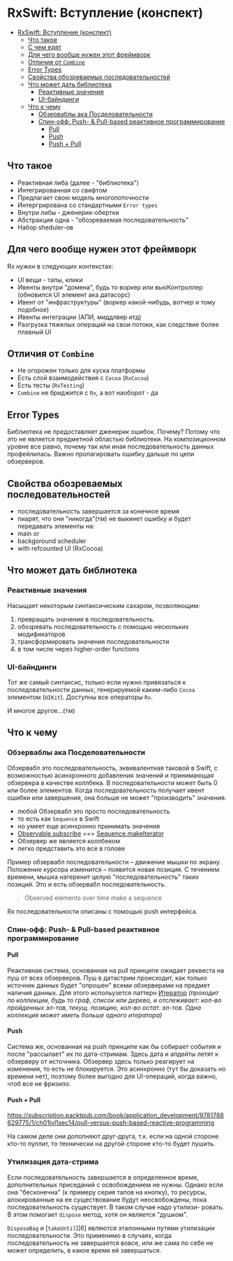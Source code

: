 # RxSwift: Вступление (конспект)

- [RxSwift: Вступление (конспект)](#rxswift-вступление-конспект)
  - [Что такое](#что-такое)
  - [С чем едят](#с-чем-едят)
  - [Для чего вообще нужен этот фреймворк](#для-чего-вообще-нужен-этот-фреймворк)
  - [Отличия от `Combine`](#отличия-от-combine)
  - [Error Types](#error-types)
  - [Свойства обозреваемых последовательностей](#свойства-обозреваемых-последовательностей)
  - [Что может дать библиотека](#что-может-дать-библиотека)
    - [Реактивные значения](#реактивные-значения)
    - [UI-байндинги](#ui-байндинги)
  - [Что к чему](#что-к-чему)
    - [Обзерваблы ака Посделовательности](#обзерваблы-ака-посделовательности)
    - [Спин-офф: Push- & Pull-based реактивное программирование](#спин-офф-push---pull-based-реактивное-программирование)
      - [Pull](#pull)
      - [Push](#push)
      - [Push + Pull](#push--pull)

## Что такое

- Реактивная либа (далее - "библиотека")
- Интегрированная со свифтом
- Предлагает свою модель многопоточности
- Интергрирована со стандартными `Error types`
- Внутри либы - дженерик-обертки
- Абстракция одна - "обозреваемая последовательность"
- Набор sheduler-ов

## Для чего вообще нужен этот фреймворк

Rx *нужен* в следующих контекстах:
- UI вещи - тапы, клики
- Ивенты внутри "домена", будь то воркер или вьюКонтроллер (обновился UI элемент ака датасорс)
- Ивент от "инфраструктуры" (воркер какой-нибудь, вотчер и тому подобное)
- Ивенты интеграции (АПИ, миддлвер итд)
- Разгрузка тяжелых операций на свои потоки, как следствие более плавный UI

## Отличия от `Combine`

- Не огорожен только для куска платформы
- Есть слой взаимодействия с `Cocoa` (`RxCocoa`)
- Есть тесты (`RxTesting`)
- `Combine` не бриджится с `Rx`, а вот наоборот - да

## Error Types

Библиотека не предоставляет дженерик ошибок. Почему? Потому что это не является предметной областью
библиотеки. На композиционном уровне все равно, почему так или иная последовательность данных
профейлилась. Важно пропагировать ошибку дальше по цепи обзерверов.

## Свойства обозреваемых последовательностей

- последовательность завершается за конечное время
- пиарят, что они "никогда"(тм) не выкинет ошибку и будет передавать элементы на:
- main or
- backgoround scheduler
- with refcounted UI (RxCocoa)

## Что может дать библиотека

### Реактивные значения

Насыщает некоторым синтаксическим сахаром, позволяющим:

1. превращать значения в последовательность.
2. обозревать последовательность с помощью нескольких модификаторов
3. трансформировать значения последовательности
1. в том числе через higher-order functions

### UI-байндинги

Тот же самый синтаксис, только если нужно привязаться к последовательности данных, генерируемой
каким-либо `Cocoa` элементом (`UIKit`).
Доступны все операторы `Rx`.

И многое другое…(тм)

## Что к чему

### Обзерваблы ака Посделовательности

Обзервабл это последовательность, эквивалентная таковой в Swift, с возможностью асинхронного
добавления значений и принимающая обзервера в качестве коллбека.
В последовательности может быть 0 или более элементов. Когда последовательность получает ивент
ошибки или завершения, она больше не может "производить" значения.

- любой Обзервабл это просто последовательность
- то есть как `Sequence` в Swift
- но умеет еще асинхронно принимать значения
- [Observable.subscribe][1] === [Sequence.makeIterator][2]
- Обзервер же является коллбеком
- легко представить это все в голове

Пример обзервабл последовательности – движение мышки по экрану. Положение курсора изменится –
появится новая позиция. С течением времени, мышка нагеренит целую "последовательность" таких
позиций.
Это и есть обзервабл последовательность.

> Observed elements over time make a sequence

Rx последовательности описаны с помощью push интерфейса.

### Спин-офф: Push- & Pull-based реактивное программирование

#### Pull

Реактивная система, основанная на pull принципе ожидает реквеста на пуш от всех обзерверов.
Пуш в датастрим происходит, как только источник данных будет "опрошен" всеми обзерверами
на предмет наличия данных.
Для этого испольузется паттерн [Итератор][3] *(проходит по коллекции, будь то граф, список или 
дерево, и отслеживает: кол-во пройденных эл-тов, текущ. позицию, кол-во остат. эл-тов. Одна
коллекция может иметь больше одного итератора)*

#### Push

Система же, основанная на push принципе как бы собирает события и после "рассылает" их по
дата-стримам. Здесь дата и апдейты летят к обзерверу от источника. Обзервер здесь
только реагирует на изменения, то есть не блокируется. Это асинхронно (тут бы доказать
но времени нет), поэтому более выгодно для UI-операций, когда важно, чтоб все не фризило.

#### Push + Pull 

https://subscription.packtpub.com/book/application_development/9781788629775/1/ch01lvl1sec14/pull-versus-push-based-reactive-programming

На самом деле они дополняют друг-друга, т.к. если на одной стороне кто-то пуллит,
то технически на другой стороне кто-то будет пушить.

### Утилизация дата-стрима

Если последовательность завершается в определенное время, дополнительных приседаний с освобождением
не нужны.
Однако если она "бесконечна" (к примеру серия тапов на кнопку), то ресурсы, алокированные на ее
существование будут неосвобождены, пока последовательность существует. В таком случае надо утилизи-
ровать. В этом помогает `dispose` метод, хотя он является "душком".

`DisposeBag` и [`takeUntil`][6] являются эталонными путями утилизации последовательности. Это 
применимо в случаях, когда последовательность не завершается вовсе, или же сама по себе не может
определить, в какое время ей завершаться.

[1]: https://docs.rxswift.org/protocols/observabletype#/s:7RxSwift14ObservableTypeP9subscribeyAA10Disposable_pqd__AA08ObserverD0Rd__7ElementQyd__AGRtzlF
[2]: https://developer.apple.com/documentation/swift/sequence/2885155-makeiterator
[3]: https://refactoring.guru/ru/design-patterns/iterator
[4]: https://reactivex.io/documentation/operators/takeuntil.html

